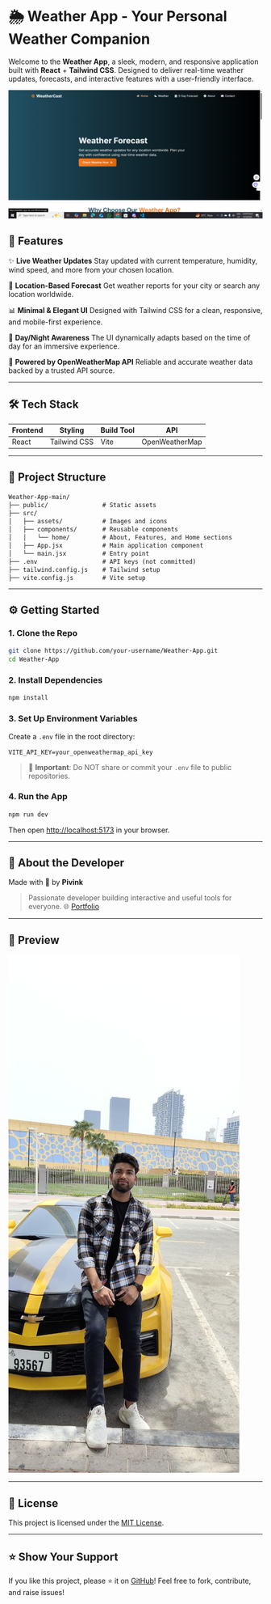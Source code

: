 # 🌦️ Weather App - Your Personal Weather Companion

Welcome to the **Weather App**, a sleek, modern, and responsive application built with **React** + **Tailwind CSS**. Designed to deliver real-time weather updates, forecasts, and interactive features with a user-friendly interface.

![App Screenshot](./src/assets/screenShot.png)

## 🚀 Features

✨ **Live Weather Updates**
Stay updated with current temperature, humidity, wind speed, and more from your chosen location.

📍 **Location-Based Forecast**
Get weather reports for your city or search any location worldwide.

📊 **Minimal & Elegant UI**
Designed with Tailwind CSS for a clean, responsive, and mobile-first experience.

🌙 **Day/Night Awareness**
The UI dynamically adapts based on the time of day for an immersive experience.

📡 **Powered by OpenWeatherMap API**
Reliable and accurate weather data backed by a trusted API source.

---

## 🛠️ Tech Stack

| Frontend | Styling      | Build Tool | API            |
| -------- | ------------ | ---------- | -------------- |
| React    | Tailwind CSS | Vite       | OpenWeatherMap |

---

## 📁 Project Structure

```
Weather-App-main/
├── public/               # Static assets
├── src/
│   ├── assets/           # Images and icons
│   ├── components/       # Reusable components
│   │   └── home/         # About, Features, and Home sections
│   ├── App.jsx           # Main application component
│   └── main.jsx          # Entry point
├── .env                  # API keys (not committed)
├── tailwind.config.js    # Tailwind setup
├── vite.config.js        # Vite setup
```

---

## ⚙️ Getting Started

### 1. Clone the Repo

```bash
git clone https://github.com/your-username/Weather-App.git
cd Weather-App
```

### 2. Install Dependencies

```bash
npm install
```

### 3. Set Up Environment Variables

Create a `.env` file in the root directory:

```
VITE_API_KEY=your_openweathermap_api_key
```

> 🔐 **Important**: Do NOT share or commit your `.env` file to public repositories.

### 4. Run the App

```bash
npm run dev
```

Then open [http://localhost:5173](http://localhost:5173) in your browser.

---

## 🎯 About the Developer

Made with 💙 by **Pivink**

> Passionate developer building interactive and useful tools for everyone.
> 🌐 [Portfolio](https://github.com/Pivink)

---

## 📸 Preview

![Weather App UI](./src/assets/pivink.jpg)

---

## 📄 License

This project is licensed under the [MIT License](LICENSE).

---

## ⭐️ Show Your Support

If you like this project, please ⭐️ it on [GitHub](https://github.com/your-username/Weather-App)!
Feel free to fork, contribute, and raise issues!
